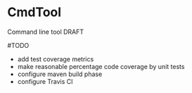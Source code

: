 # CmdTool
Command line tool DRAFT

#TODO
- add test coverage metrics
- make reasonable percentage code coverage by unit tests 
- configure maven build phase 
- configure Travis CI
